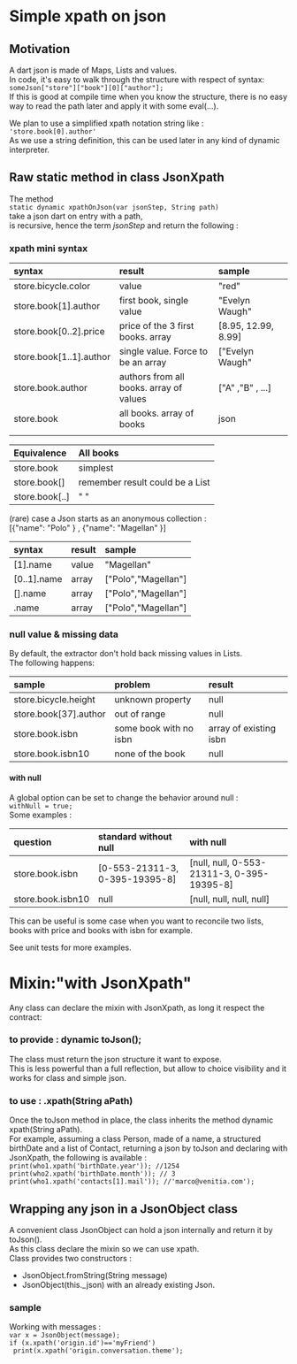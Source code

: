 # Simple xpath on json
## Motivation
A dart json is made of Maps, Lists and values.  
In code, it's easy to walk through the structure with respect of syntax:  
`someJson["store"]["book"][0]["author"];`  
If this is good at compile time when you know the structure, there is no
easy way to read the path later and apply it with some eval(...).

We plan to use a simplified xpath notation string like :  
`'store.book[0].author'`  
As we use a string definition, this can be used later in any kind of
dynamic interpreter.
## Raw static method in class JsonXpath
The method  
`static dynamic xpathOnJson(var jsonStep, String path)`  
take a json dart on entry with a path,  
is recursive, hence the term *jsonStep* and return the following :
### xpath mini syntax
| syntax                  | result                                  | sample              |    |
|:------------------------|:----------------------------------------|:--------------------|:---|
| store.bicycle.color     | value                                   | "red"               |    |
| store.book[1].author    | first book, single value                | "Evelyn Waugh"      |    |
| store.book[0..2].price  | price of the 3 first books. array       | [8.95, 12.99, 8.99] |    |
| store.book[1..1].author | single value. Force to be an array      | ["Evelyn Waugh"     |    |
| store.book.author       | authors from all books. array of values | ["A" ,"B"  , ...]   |    |
| store.book              | all books. array of books               | json                |    |
|                         |                                         |                     |    |


| Equivalence    | All books                       |
|:---------------|:--------------------------------|
| store.book     | simplest                        |
| store.book[]   | remember result could be a List |
| store.book[..] | \" \"                           |

(rare) case a Json starts as an anonymous collection :  
[{"name": "Polo" } ,  {"name": "Magellan"  }]

| syntax      | result | sample              |
|:------------|:-------|:--------------------|
| [1].name    | value  | "Magellan"          |
| [0..1].name | array  | ["Polo","Magellan"] |
| [].name     | array  | ["Polo","Magellan"] |
| .name       | array  | ["Polo","Magellan"] |


### null value & missing data
By default, the extractor don't hold back missing values in Lists.  
The following happens:

| sample                | problem                | result                 |
|:----------------------|:-----------------------|:-----------------------|
| store.bicycle.height  | unknown property       | null                   |
| store.book[37].author | out of range           | null                   |
| store.book.isbn       | some book with no isbn | array of existing isbn |
| store.book.isbn10     | none of the book       | null                   |

#### with null
A global option can be set to change the behavior around null :  
`withNull = true;`  
 Some examples :

| question          | standard without null          | with null                                  |
|:------------------|:-------------------------------|:-------------------------------------------|
| store.book.isbn   | [0-553-21311-3, 0-395-19395-8] | [null, null, 0-553-21311-3, 0-395-19395-8] |
| store.book.isbn10 | null                           | [null, null, null, null]                   |

This can be useful is some case when you want to reconcile two lists,
books with price and books with isbn for example.

See unit tests for more examples.

# Mixin:\"with JsonXpath\"

Any class can declare the mixin with JsonXpath, as long it respect the
contract:
### to provide : dynamic toJson();
The class must return the json structure it want to expose.  
This is less powerful than a full reflection, but allow to choice
visibility and it works for class and simple json.

### to use : .xpath(String aPath)
Once the toJson method in place, the class inherits the method dynamic
xpath(String aPath).  
For example, assuming a class Person, made of a name, a structured
birthDate and a list of Contact, returning a json by toJson and
declaring with JsonXpath, the following is available :  
`print(who1.xpath('birthDate.year')); //1254`  
`print(who2.xpath('birthDate.month')); // 3`  
`print(who1.xpath('contacts[1].mail')); //'marco@venitia.com');`

## Wrapping any json in a JsonObject class
A convenient class JsonObject can hold a json internally and return it
by toJson().  
As this class declare the mixin so we can use xpath.  
Class provides two constructors :
- JsonObject.fromString(String message)
- JsonObject(this._json) with an already existing Json.

### sample
 Working with messages :  
` var x = JsonObject(message);  `  
` if (x.xpath('origin.id')=='myFriend')   `  
` print(x.xpath('origin.conversation.theme');`








